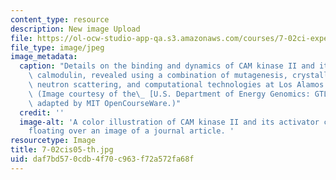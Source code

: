 ```yaml
---
content_type: resource
description: New image Upload
file: https://ol-ocw-studio-app-qa.s3.amazonaws.com/courses/7-02ci-experimental-biology-communications-intensive-spring-2005/daf7bd570cdb4f70c963f72a572fa68f_7-02cis05-th.jpg
file_type: image/jpeg
image_metadata:
  caption: "Details on the binding and dynamics of CAM kinase II and its activator\
    \ calmodulin, revealed using a combination of mutagenesis, crystallography, NMR,\
    \ neutron scattering, and computational technologies at Los Alamos National Laboratory.\_\
    \ (Image courtesy of the\_ [U.S. Department of Energy Genomics: GTL Program](https://genomicscience.energy.gov/roadmap/index.shtml),\
    \ adapted by MIT OpenCourseWare.)"
  credit: ''
  image-alt: 'A color illustration of CAM kinase II and its activator calmodulin,
    floating over an image of a journal article. '
resourcetype: Image
title: 7-02cis05-th.jpg
uid: daf7bd57-0cdb-4f70-c963-f72a572fa68f
---
```

